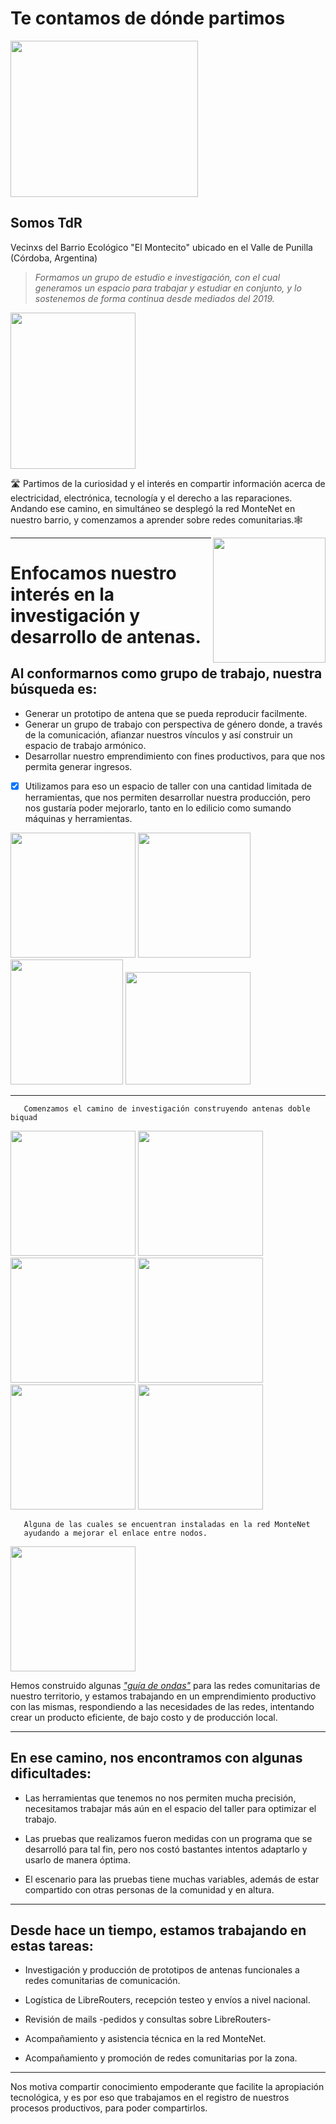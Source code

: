 <!--
SPDX-FileCopyrightText: 2023 Tecnología de Raíz <tecnologiaderaiz@disroot.org>

SPDX-License-Identifier: CC-BY-NC-4.0
-->

# Te contamos de dónde partimos
<img src="https://i.imgur.com/GyKBlpb.jpg" align=center width="300" height="250">



   ## Somos **TdR** 
   Vecinxs del Barrio Ecológico "El Montecito" ubicado en el Valle de Punilla (Córdoba, Argentina)




> *Formamos un grupo de estudio e investigación, con el cual generamos un espacio para trabajar y estudiar en conjunto, y lo sostenemos de forma continua desde mediados del 2019.* 
 
 <img src="https://i.imgur.com/lLrzTjU.jpg" width="200" height="250">





🛣️ Partimos de la curiosidad y el interés en compartir información acerca de electricidad, electrónica, tecnología y el derecho a las reparaciones.
Andando ese camino, en simultáneo se desplegó la red MonteNet en nuestro barrio, y comenzamos a aprender sobre redes comunitarias.:spider_web:

<img src="https://i.imgur.com/kKUC4GT.jpg" align=right width="180" height="200">


---

# Enfocamos nuestro interés en la investigación y desarrollo de antenas.

## Al conformarnos como grupo de trabajo, nuestra búsqueda es:
* Generar un prototipo de antena que se pueda reproducir facilmente.
* Generar un grupo de trabajo con perspectiva de género donde, a través de la comunicación, afianzar nuestros vínculos y así construir un espacio de trabajo armónico.
* Desarrollar nuestro emprendimiento con fines productivos, para que nos permita generar ingresos.



- [x] Utilizamos para eso un espacio de taller con una cantidad limitada de herramientas, que nos permiten desarrollar nuestra producción, pero nos gustaría poder mejorarlo, tanto en lo edilicio como sumando máquinas y herramientas.

<img src="https://i.imgur.com/ljebrYh.jpg" width=200 heingth=180> <img src="https://i.imgur.com/EsKhwjh.jpg" width="180" height="200"> <img src="https://i.imgur.com/iYsBOGX.jpg" width="180" height="200"> <img src="https://i.imgur.com/3yWspAI.jpg" width="200" height="180">

---
       Comenzamos el camino de investigación construyendo antenas doble biquad
<img src="https://i.imgur.com/vWV7acY.jpg" width=200 heingth=180> <img src="https://i.imgur.com/lvkdowg.jpg" width=200 heingth=180> <img src="https://i.imgur.com/NS17Tfq.jpg" width=200 heingth=180> <img src="https://i.imgur.com/xDR5DUN.jpg" width=200 heingth=180> <img src="https://i.imgur.com/pLAnDUg.jpg" width=200 heingth=180> <img src="https://i.imgur.com/13lidiH.jpg" width=200 heingth=180> 

       Alguna de las cuales se encuentran instaladas en la red MonteNet 
       ayudando a mejorar el enlace entre nodos.
<img src="https://i.imgur.com/ADAAuaG.jpg" width=200 heingth=180> 


Hemos construido algunas [*"guía de ondas"*](https://tdr.libre.org.ar/paso-a-paso-sectorial/) para las redes comunitarias de nuestro territorio, y estamos trabajando en un emprendimiento productivo con las mismas, respondiendo a las necesidades de las redes, intentando crear un producto eficiente, de bajo costo y de producción local.





___

## En ese camino, nos encontramos con algunas dificultades:

* Las herramientas que tenemos no nos permiten mucha precisión, necesitamos trabajar más aún en el espacio del taller para optimizar el trabajo.

 * Las pruebas que realizamos fueron medidas con un programa que se desarrolló para tal fin, pero nos costó bastantes intentos adaptarlo y usarlo de manera óptima.

 * El escenario para las pruebas tiene muchas variables, además de estar compartido con otras personas de la comunidad y en altura.




---

## Desde hace un tiempo, estamos trabajando en estas tareas:

* Investigación y producción de prototipos de antenas funcionales a redes comunitarias de comunicación.

* Logística de LibreRouters, recepción testeo y envíos a nivel nacional.

*  Revisión de mails -pedidos y consultas sobre LibreRouters-

* Acompañamiento y asistencia técnica en la red MonteNet.

* Acompañamiento y promoción de redes comunitarias por la zona.



---
Nos motiva compartir conocimiento empoderante que facilite la apropiación tecnológica, y es por eso que trabajamos en el registro de nuestros procesos productivos, para poder compartirlos.
